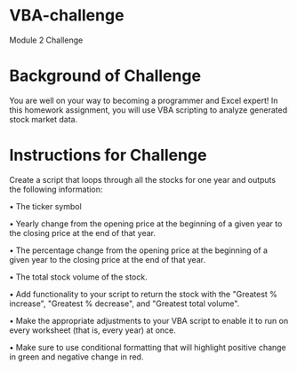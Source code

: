 # VBA-challenge
Module 2 Challenge

# Background of Challenge
You are well on your way to becoming a programmer and Excel expert! In this homework assignment, you will use VBA scripting to analyze generated stock market data.

# Instructions for Challenge
Create a script that loops through all the stocks for one year and outputs the following information:

• The ticker symbol

• Yearly change from the opening price at the beginning of a given year to the closing price at the end of that year.

• The percentage change from the opening price at the beginning of a given year to the closing price at the end of that year.

• The total stock volume of the stock. 

• Add functionality to your script to return the stock with the "Greatest % increase", "Greatest % decrease", and "Greatest total volume".

• Make the appropriate adjustments to your VBA script to enable it to run on every worksheet (that is, every year) at once.

• Make sure to use conditional formatting that will highlight positive change in green and negative change in red.







